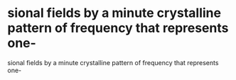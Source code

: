 # sional fields by a minute crystalline pattern of frequency that represents one-

sional fields by a minute crystalline pattern of frequency that represents one-